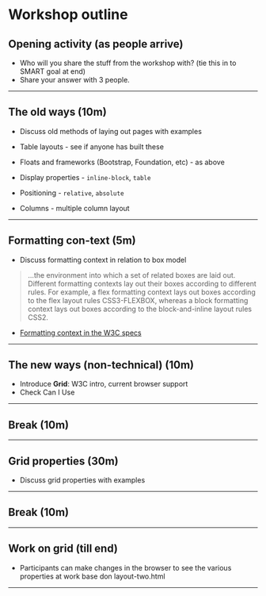 # Workshop outline

## Opening activity (as people arrive)

- Who will you share the stuff from the workshop with? (tie this in to SMART goal at end)
- Share your answer with 3 people.

---

## The old ways (10m)

- Discuss old methods of laying out pages with examples

- Table layouts - see if anyone has built these
- Floats and frameworks (Bootstrap, Foundation, etc) - as above
- Display properties - `inline-block`, `table`
- Positioning - `relative`, `absolute`
- Columns - multiple column layout

---

## Formatting con-text (5m)

- Discuss formatting context in relation to box model

> ...the environment into which a set of related boxes are laid out. Different formatting contexts lay out their boxes according to different rules. For example, a flex formatting context lays out boxes according to the flex layout rules CSS3-FLEXBOX, whereas a block formatting context lays out boxes according to the block-and-inline layout rules CSS2.

- [Formatting context in the W3C specs](<https://drafts.csswg.org/css-display-3/#formatting-context>)

---

## The new ways (non-technical) (10m)

- Introduce **Grid**: W3C intro, current browser support
- Check Can I Use

---

## Break (10m)

---

## Grid properties (30m)

- Discuss grid properties with examples

---

## Break (10m)

---

## Work on grid (till end)

- Participants can make changes in the browser to see the various properties at work base don layout-two.html

---


